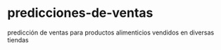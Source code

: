 # predicciones-de-ventas
predicción de ventas para productos alimenticios vendidos en diversas tiendas
